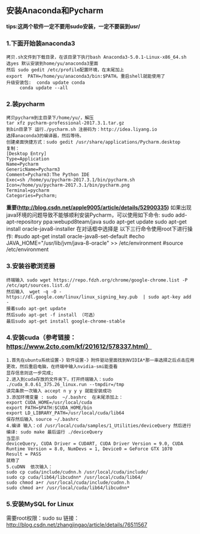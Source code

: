 ## 安装Anaconda和Pycharm
**tips:这两个软件一定不要用sudo安装，一定不要装到usr/**

### 1.下面开始装anaconda3
    拷贝.sh文件到下载目录，在该目录下执行bash Anaconda3-5.0.1-Linux-x86_64.sh
    选yes 默认安装到home/yu/anaconda3里面
    然后 sudo gedit /etc/profile配置环境，在末尾加上
    export  PATH=/home/yu/anaconda3/bin:$PATH。重启shell就能使用了
    升级安装包:  conda update conda 
		 conda update --all

### 2.装pycharm
    拷贝pycharm到主目录下/home/yu/，解压
    tar xfz pycharm-professional-2017.3.1.tar.gz
    到bin目录下 运行./pycharm.sh 注册码为：http://idea.liyang.io
    选择anaconda3的编译器，然后等待。
    创建桌面快捷方式：sudo gedit /usr/share/applications/Pycharm.desktop
    复制：
	[Desktop Entry]
	Type=Application
	Name=Pycharm
	GenericName=Pycharm3
	Comment=Pycharm3:The Python IDE
	Exec=sh /home/yu/pycharm-2017.3.1/bin/pycharm.sh
	Icon=/home/yu/pycharm-2017.3.1/bin/pycharm.png
	Terminal=pycharm
	Categories=Pycharm;
**重要(http://blog.csdn.net/apple9005/article/details/52900335)**
    如果出现java环境的问题导致不能够顺利安装Pycharm，可以使用如下命令:
	sudo add-apt-repository ppa:webupd8team/java
	sudo apt-get update
	sudo apt-get install oracle-java8-installer
	在对话框中选择是
	以下三行命令使用root下进行操作:
	#sudo apt-get install oracle-java8-set-default
	#echo JAVA_HOME="/usr/lib/jvm/java-8-oracle" >> /etc/environment 
	#source /etc/environment

### 3.安装谷歌浏览器
    终端输入 sudo wget https://repo.fdzh.org/chrome/google-chrome.list -P /etc/apt/sources.list.d/
    然后输入  wget -q -O - https://dl.google.com/linux/linux_signing_key.pub  | sudo apt-key add -
    接着sudo apt-get update
    然后sudo apt-get -f install （可选）
    最后sudo apt-get install google-chrome-stable

### 4.安装cuda（参考链接：https://www.2cto.com/kf/201612/578337.html）
    1.首先在ubuntu系统设置-》软件设置-》附件驱动里面找到NVIDIA*那一串选择之后点击应用更改，然后重启电脑，在终端中输入nvidia-smi能查看
    显存信息则这一步完成;
    2.进入到cuda存放的文件夹下，打开终端输入：sudo ./cuda_8.0.61_375.26_linux.run --tmpdir=/tmp
    读完条款一次输入 accept n y y y 就能安装成功
    3.添加环境变量 : sudo  ~/.bashrc  在末尾添加上：
    export CUDA_HOME=/usr/local/cuda
    export PATH=$PATH:$CUDA_HOME/bin
    export LD_LIBRARY_PATH=/usr/local/cuda/lib64
    保存然后输入 source ~/.bashrc
    4.编译 输入：cd /usr/local/cuda/samples/1_Utilities/deviceQuery 然后进行编译: sudo make 最后运行 ./deviceQuery 
    当显示
    deviceQuery, CUDA Driver = CUDART, CUDA Driver Version = 9.0, CUDA Runtime Version = 8.0, NumDevs = 1, Device0 = GeForce GTX 1070
    Result = PASS
    就稳了
    5.cuDNN  依次输入： 
    sudo cp cuda/include/cudnn.h /usr/local/cuda/include/
    sudo cp cuda/lib64/libcudnn* /usr/local/cuda/lib64/
    sudo chmod a+r /usr/local/cuda/include/cudnn.h
    sudo chmod a+r /usr/local/cuda/lib64/libcudnn*

### 5.安装MySQL for Linux
需要root权限：sudo su
链接： http://blog.csdn.net/zhangjingao/article/details/76511567


